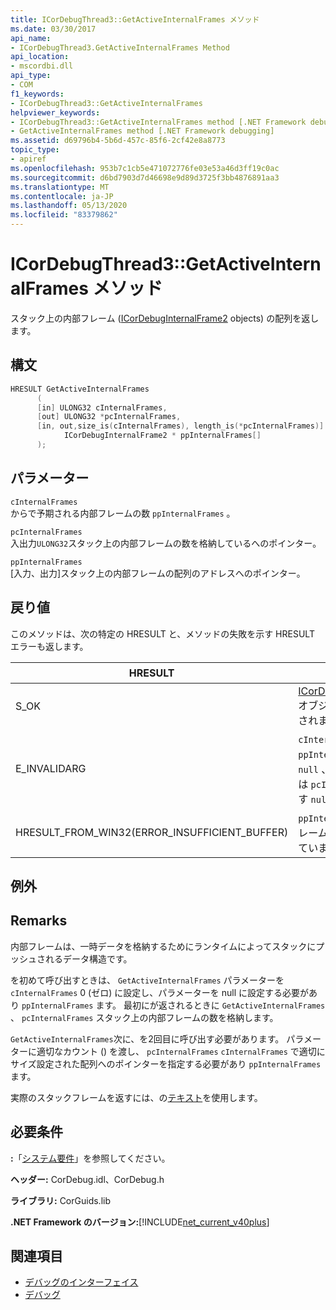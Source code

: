 ```yaml
---
title: ICorDebugThread3::GetActiveInternalFrames メソッド
ms.date: 03/30/2017
api_name:
- ICorDebugThread3.GetActiveInternalFrames Method
api_location:
- mscordbi.dll
api_type:
- COM
f1_keywords:
- ICorDebugThread3::GetActiveInternalFrames
helpviewer_keywords:
- ICorDebugThread3::GetActiveInternalFrames method [.NET Framework debugging]
- GetActiveInternalFrames method [.NET Framework debugging]
ms.assetid: d69796b4-5b6d-457c-85f6-2cf42e8a8773
topic_type:
- apiref
ms.openlocfilehash: 953b7c1cb5e471072776fe03e53a46d3ff19c0ac
ms.sourcegitcommit: d6bd7903d7d46698e9d89d3725f3bb4876891aa3
ms.translationtype: MT
ms.contentlocale: ja-JP
ms.lasthandoff: 05/13/2020
ms.locfileid: "83379862"
---
```

# <a name="icordebugthread3getactiveinternalframes-method"></a>ICorDebugThread3::GetActiveInternalFrames メソッド
スタック上の内部フレーム ([ICorDebugInternalFrame2](icordebuginternalframe2-interface.md) objects) の配列を返します。  
  
## <a name="syntax"></a>構文  
  
```cpp
HRESULT GetActiveInternalFrames  
      (  
      [in] ULONG32 cInternalFrames,  
      [out] ULONG32 *pcInternalFrames,  
      [in, out,size_is(cInternalFrames), length_is(*pcInternalFrames)]  
            ICorDebugInternalFrame2 * ppInternalFrames[]  
      );  
```  
  
## <a name="parameters"></a>パラメーター  
 `cInternalFrames`  
 からで予期される内部フレームの数 `ppInternalFrames` 。  
  
 `pcInternalFrames`  
 入出力`ULONG32`スタック上の内部フレームの数を格納しているへのポインター。  
  
 `ppInternalFrames`  
 [入力、出力]スタック上の内部フレームの配列のアドレスへのポインター。  
  
## <a name="return-value"></a>戻り値  
 このメソッドは、次の特定の HRESULT と、メソッドの失敗を示す HRESULT エラーも返します。  
  
|HRESULT|説明|  
|-------------|-----------------|  
|S_OK|[ICorDebugInternalFrame2](icordebuginternalframe2-interface.md)オブジェクトが正常に作成されました。|  
|E_INVALIDARG|`cInternalFrames`が0では `ppInternalFrames` なく `null` 、がであるか、または `pcInternalFrames` がです `null` 。|  
|HRESULT_FROM_WIN32(ERROR_INSUFFICIENT_BUFFER)|`ppInternalFrames`が内部フレームの数より小さくなっています。|  
  
## <a name="exceptions"></a>例外  
  
## <a name="remarks"></a>Remarks  
 内部フレームは、一時データを格納するためにランタイムによってスタックにプッシュされるデータ構造です。  
  
 を初めて呼び出すときは、 `GetActiveInternalFrames` パラメーターを `cInternalFrames` 0 (ゼロ) に設定し、パラメーターを null に設定する必要があり `ppInternalFrames` ます。 最初にが返されるときに `GetActiveInternalFrames` 、 `pcInternalFrames` スタック上の内部フレームの数を格納します。  
  
 `GetActiveInternalFrames`次に、を2回目に呼び出す必要があります。 パラメーターに適切なカウント () を渡し、 `pcInternalFrames` `cInternalFrames` で適切にサイズ設定された配列へのポインターを指定する必要があり `ppInternalFrames` ます。  
  
 実際のスタックフレームを返すには、の[テキスト](icordebugthread3-getactiveinternalframes-method.md)を使用します。  
  
## <a name="requirements"></a>必要条件  
 **:**「[システム要件](../../get-started/system-requirements.md)」を参照してください。  
  
 **ヘッダー:** CorDebug.idl、CorDebug.h  
  
 **ライブラリ:** CorGuids.lib  
  
 **.NET Framework のバージョン:**[!INCLUDE[net_current_v40plus](../../../../includes/net-current-v40plus-md.md)]  
  
## <a name="see-also"></a>関連項目

- [デバッグのインターフェイス](debugging-interfaces.md)
- [デバッグ](index.md)
